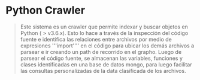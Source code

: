 # Python Crawler
> Este sistema es un crawler que permite indexar y buscar objetos en Python ( > v3.6.x). Esto lo hace a través de la inspección del código fuente e identifica las relaciones entre archivos por medio de expresiones  '''import'''' en el código para ubicar los demás archivos a parsear e ir creando un path de recorrido en el grapho. Luego de parsear el código fuente, se almacenan las variables, funciones y clases identificadas en una base de datos mongo, para luego facilitar las consultas personalizadas de la data clasificada de los archivos. 